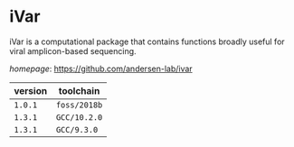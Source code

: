 # iVar

iVar is a computational package that contains functions broadly useful for viral amplicon-based sequencing.

*homepage*: <https://github.com/andersen-lab/ivar>

version | toolchain
--------|----------
``1.0.1`` | ``foss/2018b``
``1.3.1`` | ``GCC/10.2.0``
``1.3.1`` | ``GCC/9.3.0``
